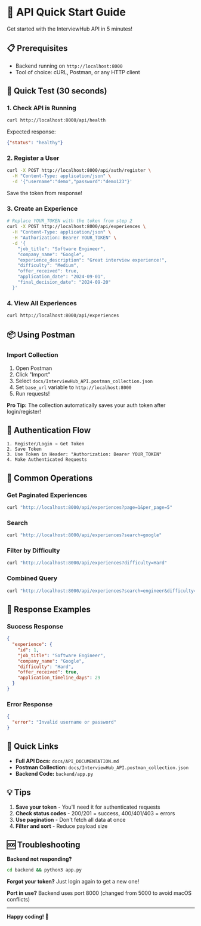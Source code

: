 # 🚀 API Quick Start Guide

Get started with the InterviewHub API in 5 minutes!

## 📋 Prerequisites

- Backend running on `http://localhost:8000`
- Tool of choice: cURL, Postman, or any HTTP client

## 🎯 Quick Test (30 seconds)

### 1. Check API is Running

```bash
curl http://localhost:8000/api/health
```

Expected response:
```json
{"status": "healthy"}
```

### 2. Register a User

```bash
curl -X POST http://localhost:8000/api/auth/register \
  -H "Content-Type: application/json" \
  -d '{"username":"demo","password":"demo123"}'
```

Save the token from response!

### 3. Create an Experience

```bash
# Replace YOUR_TOKEN with the token from step 2
curl -X POST http://localhost:8000/api/experiences \
  -H "Content-Type: application/json" \
  -H "Authorization: Bearer YOUR_TOKEN" \
  -d '{
    "job_title": "Software Engineer",
    "company_name": "Google",
    "experience_description": "Great interview experience!",
    "difficulty": "Medium",
    "offer_received": true,
    "application_date": "2024-09-01",
    "final_decision_date": "2024-09-20"
  }'
```

### 4. View All Experiences

```bash
curl http://localhost:8000/api/experiences
```

## 📦 Using Postman

### Import Collection

1. Open Postman
2. Click "Import"
3. Select `docs/InterviewHub_API.postman_collection.json`
4. Set `base_url` variable to `http://localhost:8000`
5. Run requests!

**Pro Tip:** The collection automatically saves your auth token after login/register!

## 🔑 Authentication Flow

```
1. Register/Login → Get Token
2. Save Token
3. Use Token in Header: "Authorization: Bearer YOUR_TOKEN"
4. Make Authenticated Requests
```

## 📝 Common Operations

### Get Paginated Experiences

```bash
curl "http://localhost:8000/api/experiences?page=1&per_page=5"
```

### Search

```bash
curl "http://localhost:8000/api/experiences?search=google"
```

### Filter by Difficulty

```bash
curl "http://localhost:8000/api/experiences?difficulty=Hard"
```

### Combined Query

```bash
curl "http://localhost:8000/api/experiences?search=engineer&difficulty=Medium&sort_by=date_desc&page=1"
```

## 🎨 Response Examples

### Success Response

```json
{
  "experience": {
    "id": 1,
    "job_title": "Software Engineer",
    "company_name": "Google",
    "difficulty": "Hard",
    "offer_received": true,
    "application_timeline_days": 29
  }
}
```

### Error Response

```json
{
  "error": "Invalid username or password"
}
```

## 🔗 Quick Links

- **Full API Docs:** `docs/API_DOCUMENTATION.md`
- **Postman Collection:** `docs/InterviewHub_API.postman_collection.json`
- **Backend Code:** `backend/app.py`

## 💡 Tips

1. **Save your token** - You'll need it for authenticated requests
2. **Check status codes** - 200/201 = success, 400/401/403 = errors
3. **Use pagination** - Don't fetch all data at once
4. **Filter and sort** - Reduce payload size

## 🆘 Troubleshooting

**Backend not responding?**
```bash
cd backend && python3 app.py
```

**Forgot your token?**
Just login again to get a new one!

**Port in use?**
Backend uses port 8000 (changed from 5000 to avoid macOS conflicts)

---

**Happy coding! 🎉**

